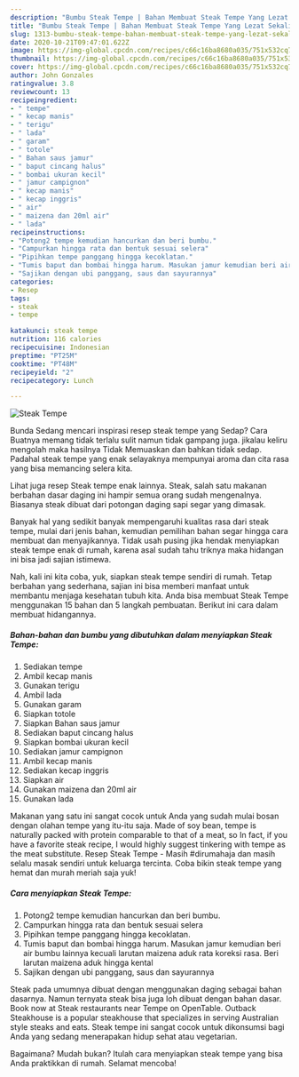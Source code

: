 ```yaml
---
description: "Bumbu Steak Tempe | Bahan Membuat Steak Tempe Yang Lezat Sekali"
title: "Bumbu Steak Tempe | Bahan Membuat Steak Tempe Yang Lezat Sekali"
slug: 1313-bumbu-steak-tempe-bahan-membuat-steak-tempe-yang-lezat-sekali
date: 2020-10-21T09:47:01.622Z
image: https://img-global.cpcdn.com/recipes/c66c16ba8680a035/751x532cq70/steak-tempe-foto-resep-utama.jpg
thumbnail: https://img-global.cpcdn.com/recipes/c66c16ba8680a035/751x532cq70/steak-tempe-foto-resep-utama.jpg
cover: https://img-global.cpcdn.com/recipes/c66c16ba8680a035/751x532cq70/steak-tempe-foto-resep-utama.jpg
author: John Gonzales
ratingvalue: 3.8
reviewcount: 13
recipeingredient:
- " tempe"
- " kecap manis"
- " terigu"
- " lada"
- " garam"
- " totole"
- " Bahan saus jamur"
- " baput cincang halus"
- " bombai ukuran kecil"
- " jamur campignon"
- " kecap manis"
- " kecap inggris"
- " air"
- " maizena dan 20ml air"
- " lada"
recipeinstructions:
- "Potong2 tempe kemudian hancurkan dan beri bumbu."
- "Campurkan hingga rata dan bentuk sesuai selera"
- "Pipihkan tempe panggang hingga kecoklatan."
- "Tumis baput dan bombai hingga harum. Masukan jamur kemudian beri air bumbu lainnya kecuali larutan maizena aduk rata koreksi rasa. Beri larutan maizena aduk hingga kental"
- "Sajikan dengan ubi panggang, saus dan sayurannya"
categories:
- Resep
tags:
- steak
- tempe

katakunci: steak tempe 
nutrition: 116 calories
recipecuisine: Indonesian
preptime: "PT25M"
cooktime: "PT48M"
recipeyield: "2"
recipecategory: Lunch

---
```



![Steak Tempe](https://img-global.cpcdn.com/recipes/c66c16ba8680a035/751x532cq70/steak-tempe-foto-resep-utama.jpg)

Bunda Sedang mencari inspirasi resep steak tempe yang Sedap? Cara Buatnya memang tidak terlalu sulit namun tidak gampang juga. jikalau keliru mengolah maka hasilnya Tidak Memuaskan dan bahkan tidak sedap. Padahal steak tempe yang enak selayaknya mempunyai aroma dan cita rasa yang bisa memancing selera kita.

Lihat juga resep Steak tempe enak lainnya. Steak, salah satu makanan berbahan dasar daging ini hampir semua orang sudah mengenalnya. Biasanya steak dibuat dari potongan daging sapi segar yang dimasak.

Banyak hal yang sedikit banyak mempengaruhi kualitas rasa dari steak tempe, mulai dari jenis bahan, kemudian pemilihan bahan segar hingga cara membuat dan menyajikannya. Tidak usah pusing jika hendak menyiapkan steak tempe enak di rumah, karena asal sudah tahu triknya maka hidangan ini bisa jadi sajian istimewa.


Nah, kali ini kita coba, yuk, siapkan steak tempe sendiri di rumah. Tetap berbahan yang sederhana, sajian ini bisa memberi manfaat untuk membantu menjaga kesehatan tubuh kita. Anda bisa membuat Steak Tempe menggunakan 15 bahan dan 5 langkah pembuatan. Berikut ini cara dalam membuat hidangannya.

<!--inarticleads1-->

##### Bahan-bahan dan bumbu yang dibutuhkan dalam menyiapkan Steak Tempe:

1. Sediakan  tempe
1. Ambil  kecap manis
1. Gunakan  terigu
1. Ambil  lada
1. Gunakan  garam
1. Siapkan  totole
1. Siapkan  Bahan saus jamur
1. Sediakan  baput cincang halus
1. Siapkan  bombai ukuran kecil
1. Sediakan  jamur campignon
1. Ambil  kecap manis
1. Sediakan  kecap inggris
1. Siapkan  air
1. Gunakan  maizena dan 20ml air
1. Gunakan  lada


Makanan yang satu ini sangat cocok untuk Anda yang sudah mulai bosan dengan olahan tempe yang itu-itu saja. Made of soy bean, tempe is naturally packed with protein comparable to that of a meat, so In fact, if you have a favorite steak recipe, I would highly suggest tinkering with tempe as the meat substitute. Resep Steak Tempe - Masih #dirumahaja dan masih selalu masak sendiri untuk keluarga tercinta. Coba bikin steak tempe yang hemat dan murah meriah saja yuk! 

<!--inarticleads2-->

##### Cara menyiapkan Steak Tempe:

1. Potong2 tempe kemudian hancurkan dan beri bumbu.
1. Campurkan hingga rata dan bentuk sesuai selera
1. Pipihkan tempe panggang hingga kecoklatan.
1. Tumis baput dan bombai hingga harum. Masukan jamur kemudian beri air bumbu lainnya kecuali larutan maizena aduk rata koreksi rasa. Beri larutan maizena aduk hingga kental
1. Sajikan dengan ubi panggang, saus dan sayurannya


Steak pada umumnya dibuat dengan menggunakan daging sebagai bahan dasarnya. Namun ternyata steak bisa juga loh dibuat dengan bahan dasar. Book now at Steak restaurants near Tempe on OpenTable. Outback Steakhouse is a popular steakhouse that specializes in serving Australian style steaks and eats. Steak tempe ini sangat cocok untuk dikonsumsi bagi Anda yang sedang menerapakan hidup sehat atau vegetarian. 

Bagaimana? Mudah bukan? Itulah cara menyiapkan steak tempe yang bisa Anda praktikkan di rumah. Selamat mencoba!
